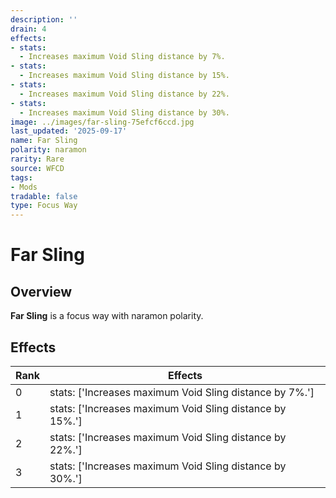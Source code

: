 ```yaml
---
description: ''
drain: 4
effects:
- stats:
  - Increases maximum Void Sling distance by 7%.
- stats:
  - Increases maximum Void Sling distance by 15%.
- stats:
  - Increases maximum Void Sling distance by 22%.
- stats:
  - Increases maximum Void Sling distance by 30%.
image: ../images/far-sling-75efcf6ccd.jpg
last_updated: '2025-09-17'
name: Far Sling
polarity: naramon
rarity: Rare
source: WFCD
tags:
- Mods
tradable: false
type: Focus Way
---
```


# Far Sling

## Overview

**Far Sling** is a focus way with naramon polarity.

## Effects

| Rank | Effects |
|------|----------|
| 0 | stats: ['Increases maximum Void Sling distance by 7%.'] |
| 1 | stats: ['Increases maximum Void Sling distance by 15%.'] |
| 2 | stats: ['Increases maximum Void Sling distance by 22%.'] |
| 3 | stats: ['Increases maximum Void Sling distance by 30%.'] |

